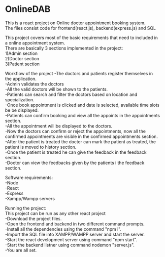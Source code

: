 # OnlineDAB
This is a react project on Online doctor appointment booking system.<br />
The files consist code for frontend(react.js), backend(express.js) and SQL<br />

This project covers most of the basic requirements that need to included in a online appointment system.<br />
There are basically 3 sections implemented in the project:<br />
1)Admin section<br />
2)Doctor section<br />
3)Patient section<br />

Workflow of the project 
-The doctors and patients register themselves in the application.<br />
-Admin validates the doctors<br />
-All the valid doctors will be shown to the patients.<br />
-Patients can search and filter the doctors based on location and specialization.<br />
-Once book appointment is clicked and date is selected, available time slots be be displayed.<br />
-Patients can confirm booking and view all the appoints in the appointments section.<br />
-All the appointment will be displayed to the doctors.<br />
-Now the doctors can confirm or reject the appointments, now all the confirmed appointments are visible in the confirmed appointments section.<br />
-After the patient is treated the docter can mark the patient as treated, the patient is moved to history section.<br />
-Once the patient is treated he can give the feedback in the feedback section.<br />
-Doctor can view the feedbacks given by the patients i the feedback section.<br />

Software requirements:<br />
-Node<br />
-React<br />
-Express<br />
-Xampp/Wampp servers<br />

Running the project:<br />
This project can be run as any other react project<br />
-Download the project files.<br />
-Open the frontend and backend in two different command prompts.<br />
-Install all the dependencies using the command "npm i".<br />
-Import the SQL file into XAMPP/WAMPP server and start the server.<br />
-Start the react development server using command "npm start".<br />
-Start the backend listner using command nodemon "server.js".<br />
-You are all set.<br />
